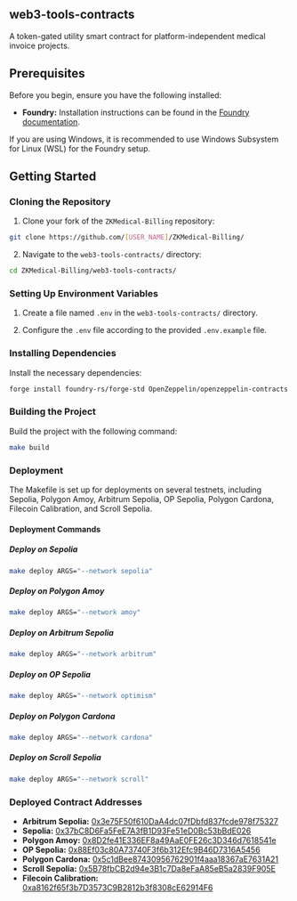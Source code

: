## web3-tools-contracts

A token-gated utility smart contract for platform-independent medical invoice projects.

## Prerequisites

Before you begin, ensure you have the following installed:

* **Foundry:** Installation instructions can be found in the [Foundry documentation](https://book.getfoundry.sh/getting-started/installation).

If you are using Windows, it is recommended to use Windows Subsystem for Linux (WSL) for the Foundry setup.

## Getting Started

### Cloning the Repository

1. Clone your fork of the `ZKMedical-Billing` repository:

```bash
git clone https://github.com/[USER_NAME]/ZKMedical-Billing/
```

2. Navigate to the `web3-tools-contracts/` directory:

```bash
cd ZKMedical-Billing/web3-tools-contracts/
```

### Setting Up Environment Variables

1. Create a file named `.env` in the `web3-tools-contracts/` directory.

2. Configure the `.env` file according to the provided `.env.example` file.

### Installing Dependencies

Install the necessary dependencies:

```bash
forge install foundry-rs/forge-std OpenZeppelin/openzeppelin-contracts --no-commit
```

### Building the Project

Build the project with the following command:

```bash
make build
```

### Deployment

The Makefile is set up for deployments on several testnets, including Sepolia, Polygon Amoy, Arbitrum Sepolia, OP Sepolia, Polygon Cardona, Filecoin Calibration, and Scroll Sepolia.

#### Deployment Commands

##### Deploy on Sepolia

```bash
make deploy ARGS="--network sepolia"
```

##### Deploy on Polygon Amoy

```bash
make deploy ARGS="--network amoy"
```

##### Deploy on Arbitrum Sepolia

```bash
make deploy ARGS="--network arbitrum"
```

##### Deploy on OP Sepolia

```bash
make deploy ARGS="--network optimism"
```

##### Deploy on Polygon Cardona

```bash
make deploy ARGS="--network cardona"
```

##### Deploy on Scroll Sepolia

```bash
make deploy ARGS="--network scroll"
```

### Deployed Contract Addresses

* **Arbitrum Sepolia:** [0x3e75F50f610DaA4dc07fDbfd837fcde978f75327](https://sepolia.arbiscan.io/address/0x3e75F50f610DaA4dc07fDbfd837fcde978f75327)
* **Sepolia:** [0x37bC8D6Fa5FeE7A3fB1D93Fe51eD0Bc53bBdE026](https://sepolia.etherscan.io/address/0x37bC8D6Fa5FeE7A3fB1D93Fe51eD0Bc53bBdE026)
* **Polygon Amoy:** [0x8D2fe41E336EF8a49AaE0FE26c3D346d7618541e](https://amoy.polygonscan.com/address/0x8D2fe41E336EF8a49AaE0FE26c3D346d7618541e)
* **OP Sepolia:** [0x88Ef03c80A73740F3f6b312Efc9B46D7316A5456](https://sepolia-optimism.etherscan.io/address/0x88Ef03c80A73740F3f6b312Efc9B46D7316A5456)
* **Polygon Cardona:** [0x5c1dBee87430956762901f4aaa18367aE7631A21](https://cardona-zkevm.polygonscan.com/address/0x5c1dBee87430956762901f4aaa18367aE7631A21)
* **Scroll Sepolia:** [0x5B78fbCB2d94e3B1c7Da8eFaA85eB5a2839F905E](https://sepolia.scrollscan.com/address/0x5B78fbCB2d94e3B1c7Da8eFaA85eB5a2839F905E)
* **Filecoin Calibration:** [0xa8162f65f3b7D3573C9B2812b3f8308cE62914F6](https://calibration.filfox.info/en/address/0xa8162f65f3b7D3573C9B2812b3f8308cE62914F6)
